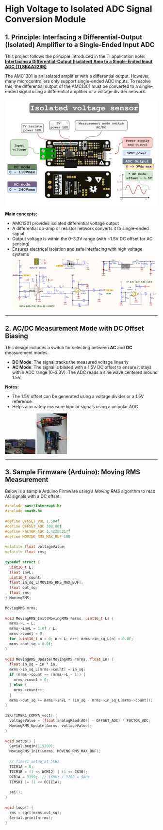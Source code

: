 # High Voltage to Isolated ADC Signal Conversion Module

## 1. Principle: Interfacing a Differential-Output (Isolated) Amplifier to a Single-Ended Input ADC

This project follows the principle introduced in the TI application note:  
**[Interfacing a Differential-Output (Isolated) Amp to a Single-Ended Input ADC (TI SBAA229B)](https://www.tij.co.jp/lit/ab/sbaa229b/sbaa229b.pdf)**

The AMC1301 is an isolated amplifier with a differential output. However, many microcontrollers only support single-ended ADC inputs. To resolve this, the differential output of the AMC1301 must be converted to a single-ended signal using a differential amplifier or a voltage divider network.

![Differential to Single-Ended Conversion Diagram](.github/assets/draw.png)

**Main concepts:**
- AMC1301 provides isolated differential voltage output
- A differential op-amp or resistor network converts it to single-ended signal
- Output voltage is within the 0–3.3V range (with ~1.5V DC offset for AC sensing)
- Ensures electrical isolation and safe interfacing with high voltage systems
![Schematic Diagram](.github/assets/sch.png)

---

## 2. AC/DC Measurement Mode with DC Offset Biasing

This design includes a switch for selecting between **AC** and **DC** measurement modes.

- **DC Mode**: The signal tracks the measured voltage linearly
- **AC Mode**: The signal is biased with a 1.5V DC offset to ensure it stays within ADC range (0–3.3V). The ADC reads a sine wave centered around 1.5V.

**Notes:**
- The 1.5V offset can be generated using a voltage divider or a 1.5V reference
- Helps accurately measure bipolar signals using a unipolar ADC

<p float="left">
  <img src="/.github/assets/img.jpg" width="100" />
  <img src="/.github/assets/imgg.jpg" width="100" /> 
</p>

---

## 3. Sample Firmware (Arduino): Moving RMS Measurement

Below is a sample Arduino Firmware using a *Moving RMS* algorithm to read AC signals with a DC offset:

```cpp
#include <avr/interrupt.h>
#include <math.h>

#define OFFSET_VOL 1.504f
#define OFFSET_ADC 308.00f
#define FACTOR_ADC 1.42286217f
#define MOVING_RMS_MAX_BUF 100

volatile float voltageValue;
volatile float rms;

typedef struct {
  uint16_t L;
  float invL;
  uint16_t count;
  float in_sq_L[MOVING_RMS_MAX_BUF];
  float out_sq;
  float rms;
} MovingRMS;

MovingRMS mrms;

void MovingRMS_Init(MovingRMS *mrms, uint16_t L) {
  mrms->L = L;
  mrms->invL = 1.0f / L;
  mrms->count = 0;
  for (uint16_t n = 0; n < L; n++) mrms->in_sq_L[n] = 0.0f;
  mrms->out_sq = 0.0f;
}

void MovingRMS_Update(MovingRMS *mrms, float in) {
  float in_sq = in * in;
  mrms->in_sq_L[mrms->count] = in_sq;
  if (mrms->count == (mrms->L - 1)) {
    mrms->count = 0;
  } else {
    mrms->count++;
  }
  mrms->out_sq += mrms->invL * (in_sq - mrms->in_sq_L[mrms->count]);
}

ISR(TIMER1_COMPA_vect) {
  voltageValue = (float(analogRead(A0)) - OFFSET_ADC) * FACTOR_ADC;
  MovingRMS_Update(&mrms, voltageValue);
}

void setup() {
  Serial.begin(115200);
  MovingRMS_Init(&mrms, MOVING_RMS_MAX_BUF);
  
  // Timer1 setup at 5kHz
  TCCR1A = 0;
  TCCR1B = (1 << WGM12) | (1 << CS10);
  OCR1A = 3199;  // 16MHz / 3200 = 5kHz
  TIMSK1 |= (1 << OCIE1A);
  
  sei();
}

void loop() {
  rms = sqrt(mrms.out_sq);
  Serial.println(rms);
}
